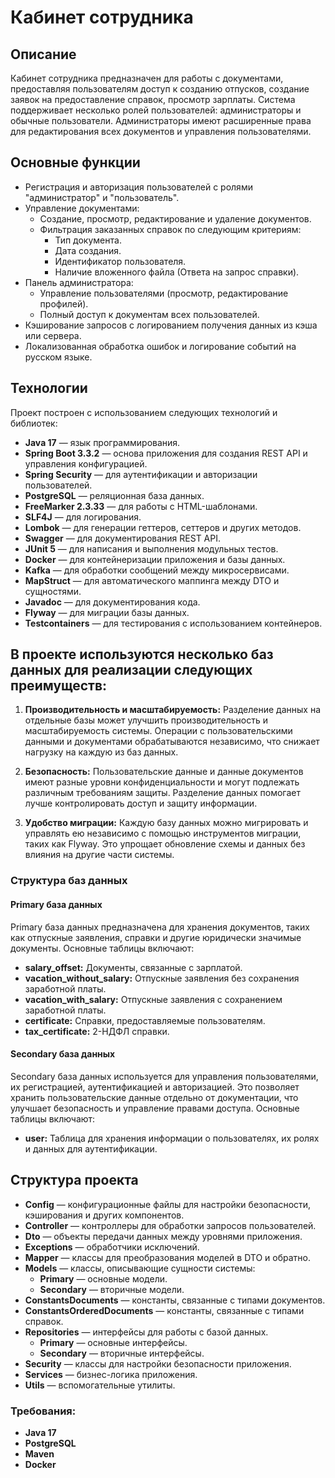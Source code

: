 # Кабинет сотрудника

## Описание
Кабинет сотрудника предназначен для работы с документами, предоставляя пользователям доступ к созданию отпусков, создание заявок на предоставление справок, просмотр зарплаты. Система поддерживает несколько ролей пользователей: администраторы и обычные пользователи. Администраторы имеют расширенные права для редактирования всех документов и управления пользователями.

## Основные функции
- Регистрация и авторизация пользователей с ролями "администратор" и "пользователь".
- Управление документами:
    - Создание, просмотр, редактирование и удаление документов.
    - Фильтрация заказанных справок по следующим критериям:
        - Тип документа.
        - Дата создания.
        - Идентификатор пользователя.
        - Наличие вложенного файла (Ответа на запрос справки).
- Панель администратора:
    - Управление пользователями (просмотр, редактирование профилей).
    - Полный доступ к документам всех пользователей.
- Кэширование запросов с логированием получения данных из кэша или сервера.
- Локализованная обработка ошибок и логирование событий на русском языке.

## Технологии
Проект построен с использованием следующих технологий и библиотек:
- **Java 17** — язык программирования.
- **Spring Boot 3.3.2** — основа приложения для создания REST API и управления конфигурацией.
- **Spring Security** — для аутентификации и авторизации пользователей.
- **PostgreSQL** — реляционная база данных.
- **FreeMarker 2.3.33** — для работы с HTML-шаблонами.
- **SLF4J** — для логирования.
- **Lombok** — для генерации геттеров, сеттеров и других методов.
- **Swagger** — для документирования REST API.
- **JUnit 5** — для написания и выполнения модульных тестов.
- **Docker** — для контейнеризации приложения и базы данных.
- **Kafka** — для обработки сообщений между микросервисами.
- **MapStruct** — для автоматического маппинга между DTO и сущностями.
- **Javadoc** — для документирования кода.
- **Flyway** — для миграции базы данных.
- **Testcontainers** — для тестирования с использованием контейнеров.

## В проекте используются несколько баз данных для реализации следующих преимуществ:

1. **Производительность и масштабируемость:** Разделение данных на отдельные базы может улучшить производительность и масштабируемость системы. Операции с пользовательскими данными и документами обрабатываются независимо, что снижает нагрузку на каждую из баз данных.

2. **Безопасность:** Пользовательские данные и данные документов имеют разные уровни конфиденциальности и могут подлежать различным требованиям защиты. Разделение данных помогает лучше контролировать доступ и защиту информации.

3. **Удобство миграции:** Каждую базу данных можно мигрировать и управлять ею независимо с помощью инструментов миграции, таких как Flyway. Это упрощает обновление схемы и данных без влияния на другие части системы.

### Структура баз данных

#### Primary база данных
Primary база данных предназначена для хранения документов, таких как отпускные заявления, справки и другие юридически значимые документы. Основные таблицы включают:
- **salary_offset:** Документы, связанные с зарплатой.
- **vacation_without_salary:** Отпускные заявления без сохранения заработной платы.
- **vacation_with_salary:** Отпускные заявления с сохранением заработной платы.
- **certificate:** Справки, предоставляемые пользователям.
- **tax_certificate:** 2-НДФЛ справки.

#### Secondary база данных
Secondary база данных используется для управления пользователями, их регистрацией, аутентификацией и авторизацией. Это позволяет хранить пользовательские данные отдельно от документации, что улучшает безопасность и управление правами доступа. Основные таблицы включают:
- **user:** Таблица для хранения информации о пользователях, их ролях и данных для аутентификации.
## Структура проекта

- **Config** — конфигурационные файлы для настройки безопасности, кэширования и других компонентов.
- **Controller** — контроллеры для обработки запросов пользователей.
- **Dto** — объекты передачи данных между уровнями приложения.
- **Exceptions** — обработчики исключений.
- **Mapper** — классы для преобразования моделей в DTO и обратно.
- **Models** — классы, описывающие сущности системы:
    - **Primary** — основные модели.
    - **Secondary** — вторичные модели.
- **ConstantsDocuments** — константы, связанные с типами документов.
- **ConstantsOrderedDocuments** — константы, связанные с типами справок.
- **Repositories** — интерфейсы для работы с базой данных.
    - **Primary** — основные интерфейсы.
    - **Secondary** — вторичные интерфейсы.
- **Security** — классы для настройки безопасности приложения.
- **Services** — бизнес-логика приложения.
- **Utils** — вспомогательные утилиты.

### Требования:
- **Java 17**
- **PostgreSQL**
- **Maven**
- **Docker**
